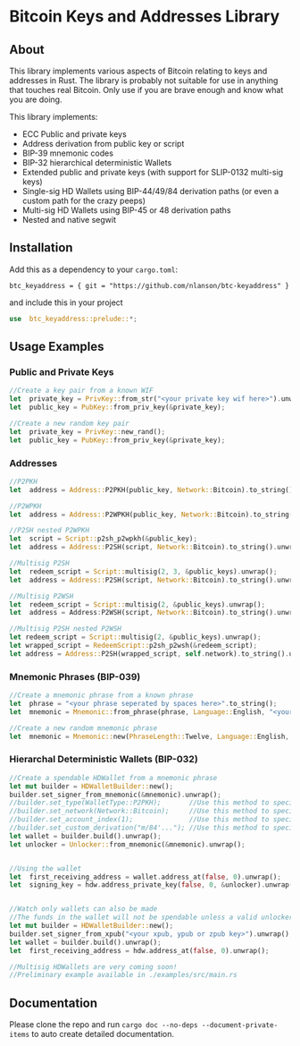 # Bitcoin Keys and Addresses Library
## About
This library implements various aspects of Bitcoin relating to keys and addresses in Rust. The library is probably not suitable for use in anything that touches real Bitcoin. Only use if you are brave enough and know what you are doing.

This library implements:
 - ECC Public and private keys
 - Address derivation from public key or script
 - BIP-39 mnemonic codes
 - BIP-32 hierarchical deterministic Wallets
 - Extended public and private keys (with support for SLIP-0132 multi-sig keys)
 - Single-sig HD Wallets using BIP-44/49/84 derivation paths (or even a custom path for the crazy peeps)
 - Multi-sig HD Wallets using BIP-45 or 48 derivation paths
 - Nested and native segwit


## Installation
Add this as a dependency to your ```cargo.toml```:
```
btc_keyaddress = { git = "https://github.com/nlanson/btc-keyaddress" }
```
and include this in your project
```rust
use  btc_keyaddress::prelude::*;
```

## Usage Examples
### Public and Private Keys
```rust
//Create a key pair from a known WIF
let  private_key = PrivKey::from_str("<your private key wif here>").unwrap();
let  public_key = PubKey::from_priv_key(&private_key);

//Create a new random key pair
let  private_key = PrivKey::new_rand();
let  public_key = PubKey::from_priv_key(&private_key);
```
### Addresses
```rust
//P2PKH
let  address = Address::P2PKH(public_key, Network::Bitcoin).to_string().unwrap();

//P2WPKH
let  address = Address::P2WPKH(public_key, Network::Bitcoin).to_string().unwrap();

//P2SH nested P2WPKH
let  script = Script::p2sh_p2wpkh(&public_key);
let  address = Address::P2SH(script, Network::Bitcoin).to_string().unwrap();

//Multisig P2SH
let  redeem_script = Script::multisig(2, 3, &public_keys).unwrap();
let  address = Address::P2SH(script, Network::Bitcoin).to_string().unwrap();

//Multisig P2WSH
let  redeem_script = Script::multisig(2, &public_keys).unwrap();
let  address = Address:P2WSH(script, Network::Bitcoin).to_string().unwrap();

//Multisig P2SH nested P2WSH
let redeem_script = Script::multisig(2, &public_keys).unwrap();
let wrapped_script = RedeemScript::p2sh_p2wsh(&redeem_script);
let address = Address::P2SH(wrapped_script, self.network).to_string().unwrap();
```
### Mnemonic Phrases (BIP-039)
```rust
//Create a mnemonic phrase from a known phrase
let  phrase = "<your phrase seperated by spaces here>".to_string();
let  mnemonic = Mnemonic::from_phrase(phrase, Language::English, "<your passphrase>").unwrap();

//Create a new random mnemonic phrase
let  mnemonic = Mnemonic::new(PhraseLength::Twelve, Language::English, "<your passphrase here>").unwrap();
```
### Hierarchal Deterministic Wallets (BIP-032)
```rust
//Create a spendable HDWallet from a mnemonic phrase
let mut builder = HDWalletBuilder::new();
builder.set_signer_from_mnemonic(&mnemonic).unwrap();
//builder.set_type(WalletType::P2PKH);       //Use this method to specifiy a wallet type.             Default = P2WPKH
//builder.set_network(Network::Bitcoin);     //Use this method to specify the network being used.     Default = Bitcoin
//builder.set_account_index(1);              //Use this method to specify the account being used.     Default = 0
//builder.set_custom_derivation("m/84'..."); //Use this method to specify a custom derivation scheme. Defaults to BIP-44 or 49 or 84.
let wallet = builder.build().unwrap();
let unlocker = Unlocker::from_mnemonic(&mnemonic).unwrap();


//Using the wallet
let  first_receiving_address = wallet.address_at(false, 0).unwrap();
let  signing_key = hdw.address_private_key(false, 0, &unlocker).unwrap(); //This signing key will be able to spend funds locked in the first receiving address


//Watch only wallets can also be made
//The funds in the wallet will not be spendable unless a valid unlocker is provided.
let mut builder = HDWalletBuilder::new();
builder.set_signer_from_xpub("<your xpub, ypub or zpub key>").unwrap();  //Builder can infer the wallet type and network from the key.
let wallet = builder.build().unwrap();
let  first_receiving_address = hdw.address_at(false, 0).unwrap();

//Multisig HDWallets are very coming soon!
//Preliminary example available in ./examples/src/main.rs
```

## Documentation
Please clone the repo and run ```cargo doc --no-deps --document-private-items``` to auto create detailed documentation.